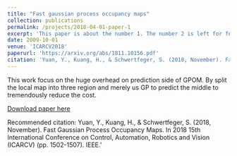 ```yaml
---
title: "Fast gaussian process occupancy maps"
collection: publications
permalink: /projects/2018-04-01-paper-1
excerpt: 'This paper is about the number 1. The number 2 is left for future work.'
date: 2009-10-01
venue: 'ICARCV2018'
paperurl: 'https://arxiv.org/abs/1811.10156.pdf'
citation: 'Yuan, Y., Kuang, H., & Schwertfeger, S. (2018, November). Fast Gaussian Process Occupancy Maps. In 2018 15th International Conference on Control, Automation, Robotics and Vision (ICARCV) (pp. 1502-1507). IEEE.'
---
```


This work focus on the huge overhead on prediction side of GPOM. By split the local map into three region and merely us GP to predict the middle to tremendously reduce the cost.

[Download paper here](https://arxiv.org/abs/1811.10156.pdf)

Recommended citation: Yuan, Y., Kuang, H., & Schwertfeger, S. (2018, November). Fast Gaussian Process Occupancy Maps. In 2018 15th International Conference on Control, Automation, Robotics and Vision (ICARCV) (pp. 1502-1507). IEEE.'
